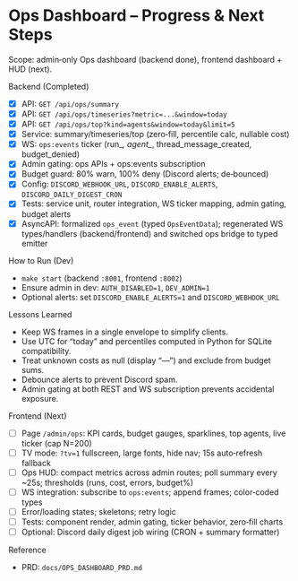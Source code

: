 # Ops Dashboard – Progress & Next Steps

Scope: admin‑only Ops dashboard (backend done), frontend dashboard + HUD (next).

Backend (Completed)

- [x] API: `GET /api/ops/summary`
- [x] API: `GET /api/ops/timeseries?metric=...&window=today`
- [x] API: `GET /api/ops/top?kind=agents&window=today&limit=5`
- [x] Service: summary/timeseries/top (zero‑fill, percentile calc, nullable cost)
- [x] WS: `ops:events` ticker (run_*, agent_*, thread_message_created, budget_denied)
- [x] Admin gating: ops APIs + ops:events subscription
- [x] Budget guard: 80% warn, 100% deny (Discord alerts; de‑bounced)
- [x] Config: `DISCORD_WEBHOOK_URL`, `DISCORD_ENABLE_ALERTS`, `DISCORD_DAILY_DIGEST_CRON`
- [x] Tests: service unit, router integration, WS ticker mapping, admin gating, budget alerts
- [x] AsyncAPI: formalized `ops_event` (typed `OpsEventData`); regenerated WS types/handlers (backend/frontend) and switched ops bridge to typed emitter

How to Run (Dev)

- `make start` (backend `:8001`, frontend `:8002`)
- Ensure admin in dev: `AUTH_DISABLED=1`, `DEV_ADMIN=1`
- Optional alerts: set `DISCORD_ENABLE_ALERTS=1` and `DISCORD_WEBHOOK_URL`

Lessons Learned

- Keep WS frames in a single envelope to simplify clients.
- Use UTC for “today” and percentiles computed in Python for SQLite compatibility.
- Treat unknown costs as null (display “—”) and exclude from budget sums.
- Debounce alerts to prevent Discord spam.
- Admin gating at both REST and WS subscription prevents accidental exposure.

Frontend (Next)

- [ ] Page `/admin/ops`: KPI cards, budget gauges, sparklines, top agents, live ticker (cap N=200)
 - [ ] TV mode: `?tv=1` fullscreen, large fonts, hide nav; 15s auto‑refresh fallback
 - [ ] Ops HUD: compact metrics across admin routes; poll summary every ~25s; thresholds (runs, cost, errors, budget%)
- [ ] WS integration: subscribe to `ops:events`; append frames; color‑coded types
- [ ] Error/loading states; skeletons; retry logic
- [ ] Tests: component render, admin gating, ticker behavior, zero‑fill charts
- [ ] Optional: Discord daily digest job wiring (CRON + summary formatter)

Reference

- PRD: `docs/OPS_DASHBOARD_PRD.md`
